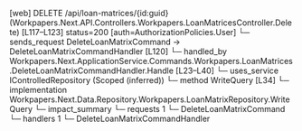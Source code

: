 [web] DELETE /api/loan-matrices/{id:guid}  (Workpapers.Next.API.Controllers.Workpapers.LoanMatricesController.Delete)  [L117–L123] status=200 [auth=AuthorizationPolicies.User]
  └─ sends_request DeleteLoanMatrixCommand -> DeleteLoanMatrixCommandHandler [L120]
    └─ handled_by Workpapers.Next.ApplicationService.Commands.Workpapers.LoanMatrices.DeleteLoanMatrixCommandHandler.Handle [L23–L40]
      └─ uses_service IControlledRepository<LoanMatrix> (Scoped (inferred))
        └─ method WriteQuery [L34]
          └─ implementation Workpapers.Next.Data.Repository.Workpapers.LoanMatrixRepository.WriteQuery
  └─ impact_summary
    └─ requests 1
      └─ DeleteLoanMatrixCommand
    └─ handlers 1
      └─ DeleteLoanMatrixCommandHandler

